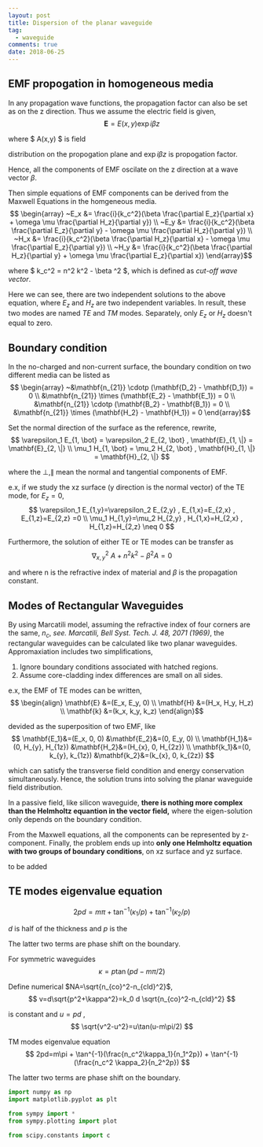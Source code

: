 ```yaml
---
layout: post
title: Dispersion of the planar waveguide
tag: 
  - waveguide
comments: true
date: 2018-06-25
---
```


## EMF propogation in homogeneous media

In any propagation wave functions, the propagation factor can also be set as on the z direction. Thus we assume the electric field is given,
$$ \mathbf{E}=E(x,y)\exp{i \beta z} $$

where $ A(x,y) $ is field 

distribution on the propogation plane and $\exp{i \beta z}$ is propogation factor.

Hence, all the components of EMF oscilate on the z direction at a wave vector $\beta$. 

Then simple equations of EMF components can be derived from the Maxwell Equations in the homgeneous media.
$$
\begin{array}
~E_x &=  \frac{i}{k_c^2}(\beta \frac{\partial E_z}{\partial x} + \omega \mu \frac{\partial H_z}{\partial y}) \\
~E_y &=  \frac{i}{k_c^2}(\beta \frac{\partial E_z}{\partial y} - \omega \mu \frac{\partial H_z}{\partial y}) \\
~H_x &=  \frac{i}{k_c^2}(\beta \frac{\partial H_z}{\partial x} - \omega \mu \frac{\partial E_z}{\partial y}) \\
~H_y &=  \frac{i}{k_c^2}(\beta \frac{\partial H_z}{\partial y} + \omega \mu \frac{\partial E_z}{\partial x}) 
\end{array}$$

where $ k_c^2 = n^2 k^2 - \beta ^2 $, which is defined as *cut-off wave vector*.

Here we can see, there are two independent solutions to the above equation, where $E_z$ and $H_z$ are two independent variables. In result, these two modes are named *TE* and *TM* modes. Separately, only $E_z$ or $H_z$ doesn't equal to zero.


## Boundary condition

In the no-charged and non-current surface, the boundary condition on two different media can be listed as
$$
\begin{array}
~&\mathbf{n_{21}} \cdotp (\mathbf{D_2} - \mathbf{D_1}) = 0 \\
&\mathbf{n_{21}} \times (\mathbf{E_2} - \mathbf{E_1}) = 0 \\
&\mathbf{n_{21}} \cdotp (\mathbf{B_2} - \mathbf{B_1}) = 0 \\
&\mathbf{n_{21}} \times (\mathbf{H_2} - \mathbf{H_1}) = 0 
\end{array}$$

Set the normal direction of the surface as the reference, rewrite,
$$
\varepsilon_1 E_{1, \bot} = \varepsilon_2 E_{2, \bot} ,
\mathbf{E}_{1, \|} = \mathbf{E}_{2, \|} \\
\mu_1 H_{1, \bot} = \mu_2 H_{2, \bot} ,
\mathbf{H}_{1, \|} = \mathbf{H}_{2, \|} $$

where the $\perp, \parallel$ mean the normal and tangential components of EMF.

e.x, if we study the xz surface (y direction is the normal vector) of the TE mode, for $E_z = 0$,
$$
\varepsilon_1 E_{1,y}=\varepsilon_2 E_{2,y} , E_{1,x}=E_{2,x} , E_{1,z}=E_{2,z} =0 \\
\mu_1 H_{1,y}=\mu_2 H_{2,y} , H_{1,x}=H_{2,x} , H_{1,z}=H_{2,z} \neq 0 $$

Furthermore, the solution of either TE or TE modes can be transfer as 
$$
\nabla^2_{x,y} ~A + n^2 k^2 - \beta^2 A = 0 $$ 

and where n is the refractive index of material and $\beta$ is the propagation constant.


## Modes of Rectangular Waveguides

By using Marcatili model, assuming the refractive index of four corners are the same, $n_c$, *see. Marcatili, Bell Syst. Tech. J. 48, 2071 (1969)*, the rectangular waveguides can be calculated like two planar waveguides. Appromaxiation includes two simplifications,

1. Ignore boundary conditions associated with hatched regions. 
2. Assume core-cladding index differences are small on all sides.

e.x, the EMF of TE modes can be written,
$$
\begin{align}
\mathbf{E} &=(E_x, E_y, 0) \\
\mathbf{H} &=(H_x, H_y, H_z) \\
\mathbf{k} &=(k_x, k_y, k_z)
\end{align}$$

devided as the superposition of two EMF, like$$
\mathbf{E_1}&=(E_x, 0, 0) 
&\mathbf{E_2}&=(0, E_y, 0) \\
\mathbf{H_1}&=(0, H_{y}, H_{1z}) 
&\mathbf{H_2}&=(H_{x}, 0, H_{2z}) \\
\mathbf{k_1}&=(0, k_{y}, k_{1z}) 
&\mathbf{k_2}&=(k_{x}, 0, k_{2z})
$$

which can satisfy the transverse field condition and energy conservation simultaneously. Hence, the solution truns into solving the planar waveguide field distribution.

In a passive field, like silicon waveguide, **there is nothing more complex than the Helmholtz equantion in the vector field,** where the eigen-solution only depends on the boundary condition.

From the Maxwell equations, all the components can be represented by z-component. Finally, the problem ends up into **only one Helmholtz equation with two groups of boundary conditions**, on xz surface and yz surface.

to be added

## TE modes eigenvalue equation

$$
2pd=m\pi + \tan^{-1}(\kappa_1/p) + \tan^{-1}(\kappa_2/p)
$$

$d$ is half of the thickness and $p$ is the 

The latter two terms are phase shift on the boundary.

For symmetric waveguides
$$
\kappa = p \tan(pd - m\pi/2)
$$

Define numerical $NA=\sqrt{n_{co}^2-n_{cld}^2}$, 
$$
v=d\sqrt{p^2+\kappa^2}=k_0 d \sqrt{n_{co}^2-n_{cld}^2}
$$

is constant and $u = pd$ ,
$$
\sqrt{v^2-u^2}=u\tan(u-m\pi/2)
$$


TM modes eigenvalue equation
$$
2pd=m\pi + \tan^{-1}(\frac{n_c^2\kappa_1}{n_1^2p}) + \tan^{-1}(\frac{n_c^2 \kappa_2}{n_2^2p})
$$

The latter two terms are phase shift on the boundary.

```python
import numpy as np
import matplotlib.pyplot as plt

from sympy import *
from sympy.plotting import plot

from scipy.constants import c
```
